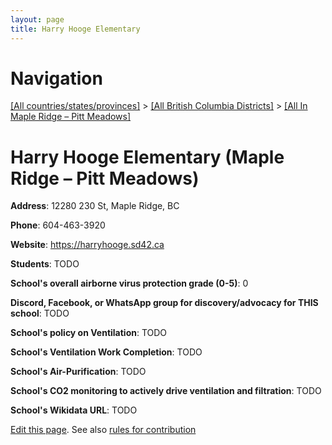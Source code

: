 ```yaml
---
layout: page
title: Harry Hooge Elementary
---
```

# Navigation

[[All countries/states/provinces]](../../..) > [[All British Columbia Districts]](../..) > [[All In Maple Ridge – Pitt Meadows]](..)

# Harry Hooge Elementary (Maple Ridge – Pitt Meadows)

**Address**: 12280 230 St, Maple Ridge, BC

**Phone**: 604-463-3920

**Website**: <https://harryhooge.sd42.ca>

**Students**: TODO

**School's overall airborne virus protection grade (0-5)**: 0

**Discord, Facebook, or WhatsApp group for discovery/advocacy for THIS school**: TODO

**School's policy on Ventilation**: TODO

**School's Ventilation Work Completion**: TODO

**School's Air-Purification**: TODO

**School's CO2 monitoring to actively drive ventilation and filtration**: TODO

**School's Wikidata URL**: TODO


[Edit this page](https://github.com/ventilate-schools/BC/edit/main/./Maple_Ridge_–_Pitt_Meadows/Harry_Hooge_Elementary.md). See also [rules for contribution](../../../contribution-rules/)